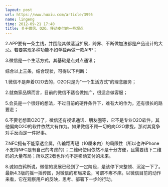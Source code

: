 ```yaml
---
layout: post
url: https://www.huxiu.com/article/3995
name: lingeng
time: 2012-09-21 17:40
title: 关于微信、O2O、移动支付的一些观点
---
```

2.APP要有一条主线，并围绕其做适当扩展，跨界、不断做加法都是产品设计的大忌。若要实现多种功能不如单独再做一款APP；

3.微信是一个生活方式，其基础是点对点通讯；

综合以上三条，结合现状，可得以下判断：

1.微信不是奔着O2O去的，O2O只是为”一个生活方式”的理念服务；

2.就商家品牌而言，目前的微信不适合做推广，很适合做客服；

5.会员是一个很好的想法，不过目前的硬件条件下，难有大的作为，还有很长的路要走；

6.不要老想着O2O了，微信还有视讯通话、朋友圈等，它不是专业O2O软件，其他偏向O2O的软件依然大有作为。如果微信不顾一切的向O2O靠拢，那对其竞争对手反而是一件好事。

7.NFC拥有不能穿透金属，传输距离短（10厘米内）的局限性（所以也许iPhone不支持NFC是有自己的考虑的）；二维码使用依然不是十分方便，且需要线下二维码的大量布局；所以这2者也许均不是移动支付的未来。

8.诚如白鸦所说，微信的发展已经到了一定阶段，是该停下来整顿、沉淀一下了。最新4.3版的摇一摇传图，对微信的布局来说，可谓不疼不痒。以微信目前的动作来看，它在观察用户的反映，思考、部署下一步的行动。

